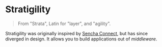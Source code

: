 # Stratigility

> From "Strata", Latin for "layer", and "agility".

Stratigility was originally inspired by [Sencha Connect](https://github.com/senchalabs/connect),
but has since diverged in design. It allows you to build applications out of
_middleware_.
